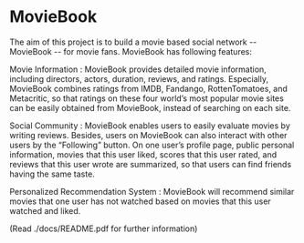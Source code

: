# MovieBook


The aim of this project is to build a movie based social network -- MovieBook -- for movie fans. MovieBook has following features:

Movie Information : MovieBook provides detailed movie information, including directors, actors, duration, reviews, and ratings. Especially, MovieBook combines ratings from IMDB, Fandango, RottenTomatoes, and Metacritic, so that ratings on these four world’s most popular movie sites can be easily obtained from MovieBook, instead of searching on each site.

Social Community : MovieBook enables users to easily evaluate movies by writing reviews. Besides, users on MovieBook can also interact with other users by the “Following” button. On one user’s profile page, public personal information, movies that this user liked, scores that this user rated, and reviews that this user wrote are summarized, so that users can find friends having the same taste.

Personalized Recommendation System : MovieBook will recommend similar movies that one user has not watched based on movies that this user watched and liked.

(Read ./docs/README.pdf for further information)
